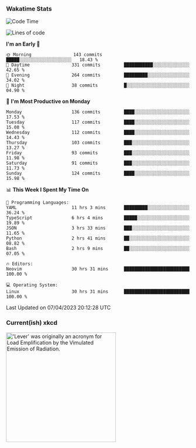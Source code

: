 ### Wakatime Stats
<!--START_SECTION:waka-->
![Code Time](http://img.shields.io/badge/Code%20Time-1%2C569%20hrs%2059%20mins-blue)

![Lines of code](https://img.shields.io/badge/From%20Hello%20World%20I%27ve%20Written-553.7%20thousand%20lines%20of%20code-blue)

**I'm an Early 🐤** 

```text
🌞 Morning                143 commits         █████░░░░░░░░░░░░░░░░░░░░   18.43 % 
🌆 Daytime                331 commits         ███████████░░░░░░░░░░░░░░   42.65 % 
🌃 Evening                264 commits         █████████░░░░░░░░░░░░░░░░   34.02 % 
🌙 Night                  38 commits          █░░░░░░░░░░░░░░░░░░░░░░░░   04.90 % 
```
📅 **I'm Most Productive on Monday** 

```text
Monday                   136 commits         ████░░░░░░░░░░░░░░░░░░░░░   17.53 % 
Tuesday                  117 commits         ████░░░░░░░░░░░░░░░░░░░░░   15.08 % 
Wednesday                112 commits         ████░░░░░░░░░░░░░░░░░░░░░   14.43 % 
Thursday                 103 commits         ███░░░░░░░░░░░░░░░░░░░░░░   13.27 % 
Friday                   93 commits          ███░░░░░░░░░░░░░░░░░░░░░░   11.98 % 
Saturday                 91 commits          ███░░░░░░░░░░░░░░░░░░░░░░   11.73 % 
Sunday                   124 commits         ████░░░░░░░░░░░░░░░░░░░░░   15.98 % 
```


📊 **This Week I Spent My Time On** 

```text
💬 Programming Languages: 
YAML                     11 hrs 3 mins       █████████░░░░░░░░░░░░░░░░   36.24 % 
TypeScript               6 hrs 4 mins        █████░░░░░░░░░░░░░░░░░░░░   19.89 % 
JSON                     3 hrs 33 mins       ███░░░░░░░░░░░░░░░░░░░░░░   11.65 % 
Python                   2 hrs 41 mins       ██░░░░░░░░░░░░░░░░░░░░░░░   08.82 % 
Bash                     2 hrs 9 mins        ██░░░░░░░░░░░░░░░░░░░░░░░   07.05 % 

🔥 Editors: 
Neovim                   30 hrs 31 mins      █████████████████████████   100.00 % 

💻 Operating System: 
Linux                    30 hrs 31 mins      █████████████████████████   100.00 % 
```


 Last Updated on 07/04/2023 20:12:28 UTC
<!--END_SECTION:waka-->

### Current(ish) xkcd
<a id="xkcd-a" title="'Lever' was originally an acronym for Load Emplification by the Vimulated Emission of Radiation." href="https://www.xkcd.com" target="_blank">
        <img align="center" id="xkcd-img" src="https://imgs.xkcd.com/comics/easily_confused_acronyms.png" alt="'Lever' was originally an acronym for Load Emplification by the Vimulated Emission of Radiation." height=300 />
</a>
